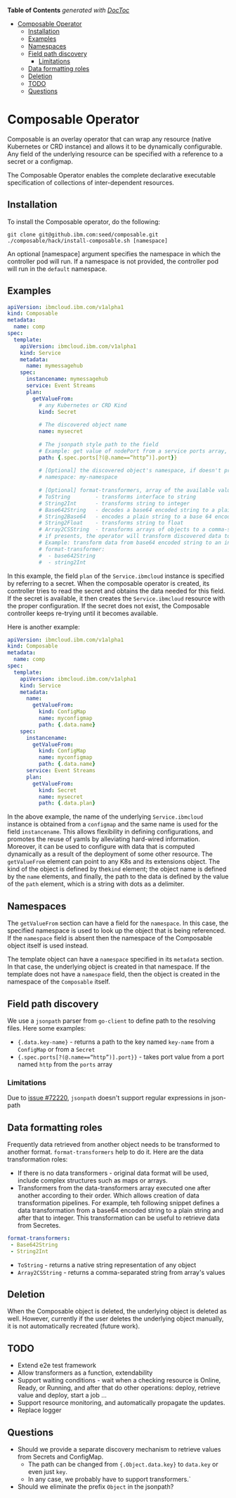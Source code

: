 <!-- START doctoc generated TOC please keep comment here to allow auto update -->
<!-- DON'T EDIT THIS SECTION, INSTEAD RE-RUN doctoc TO UPDATE -->
**Table of Contents**  *generated with [DocToc](https://github.com/thlorenz/doctoc)*

- [Composable Operator](#composable-operator)
  - [Installation](#installation)
  - [Examples](#examples)
  - [Namespaces](#namespaces)
  - [Field path discovery](#field-path-discovery)
    - [Limitations](#limitations)
  - [Data formatting roles](#data-formatting-roles)
  - [Deletion](#deletion)
  - [TODO](#todo)
  - [Questions](#questions)

<!-- END doctoc generated TOC please keep comment here to allow auto update -->

# Composable Operator

Composable is an overlay operator that can wrap any resource (native Kubernetes or CRD instance) and allows it to be dynamically configurable. Any field of the underlying resource can be specified with a reference to a secret or a configmap.

The Composable Operator enables the complete declarative executable specification of collections of inter-dependent resources.

## Installation

To install the Composable operator, do the following:
```shell
git clone git@github.ibm.com:seed/composable.git
./composable/hack/install-composable.sh [namespace]
```
An optional [namespace] argument specifies the namespace in which the controller pod will run. If a namespace is not provided, the controller pod will run in the `default` namespace.

## Examples

```yaml
apiVersion: ibmcloud.ibm.com/v1alpha1
kind: Composable
metadata:
  name: comp
spec:
  template: 
    apiVersion: ibmcloud.ibm.com/v1alpha1
    kind: Service
    metadata:
      name: mymessagehub
    spec:
      instancename: mymessagehub
      service: Event Streams
      plan: 
        getValueFrom:
          # any Kubernetes or CRD Kind
          kind: Secret 
          
          # The discovered object name
          name: mysecret
          
          # The jsonpath style path to the field
          # Example: get value of nodePort from a service ports array, when the port name is "http"
          path: {.spec.ports[?(@.name==“http”)].port}}
          
          # [Optional] the discovered object's namespace, if doesn't present, the Composable object namespace will be used
          # namespace: my-namespace
          
          # [Optional] format-transformers, array of the available values, which are:
          # ToString 		- transforms interface to string
          # String2Int 		- transforms string to integer
          # Base642String  	- decodes a base64 encoded string to a plain one
          # String2Base64	- encodes a plain string to a base 64 encoded string
          # String2Float    - transforms string to float
          # Array2CSString  - transforms arrays of objects to a comma-separated string
          # if presents, the operator will transform discovered data to the wished format
          # Example: transform data from base64 encoded string to an integer
          # format-transformer:
          #  - base642String
          #  - string2Int
```

In this example, the field `plan` of the `Service.ibmcloud` instance is specified by referring to a secret. When the composable operator is created, its controller tries to read the secret and obtains the data needed for this field. If the secret is available, it then creates the `Service.ibmcloud` resource with the proper configuration. If the secret does not exist, the Composable controller keeps re-trying until it becomes available.

Here is another example:
```yaml
apiVersion: ibmcloud.ibm.com/v1alpha1
kind: Composable
metadata:
  name: comp
spec:
  template: 
    apiVersion: ibmcloud.ibm.com/v1alpha1
    kind: Service
    metadata:
      name:
        getValueFrom:
          kind: ConfigMap
          name: myconfigmap
          path: {.data.name}
    spec:
      instancename: 
        getValueFrom:
          kind: ConfigMap
          name: myconfigmap
          path: {.data.name}
      service: Event Streams
      plan: 
        getValueFrom:
          kind: Secret 
          name: mysecret
          path: {.data.plan}
 ```
 
 In the above example, the name of the underlying `Service.ibmcloud` instance is obtained from a `configmap` and the same 
 name is used for the field `instancename`. This allows flexibility in defining configurations, and promotes the reuse 
 of yamls by alleviating hard-wired information.
 Moreover, it can be used to configure with data that is computed dynamically as a result of the deployment of some other 
 resource.
 The `getValueFrom` element can point to any K8s and its extensions object. The kind of the object is defined by the`kind` 
 element; the object name is defined by the `name` elements, and finally, the path to the data is defined by the value of
 the `path` element, which is a string with dots as a delimiter. 
 
 
## Namespaces

The `getValueFrom` section can have a field for the `namespace`. In this case, the specified namespace is used 
to look up the object that is being referenced. If the `namespace` field is absent then the namespace of 
the Composable object itself is used instead.

The template object can have a `namespace` specified in its `metadata` section. In that case, the underlying object is 
created in that namespace. If the template does not have a `namespace` field, then the object is created in 
the namespace of the `Composable` itself.

## Field path discovery

We use a `jsonpath` parser from `go-client` to define path to the resolving files. Here some examples:

* `{.data.key-name}` - returns a path to the key named `key-name` from a `ConfigMap` or from a `Secret`
* `{.spec.ports[?(@.name==“http”)].port}}` - takes port value from a port named `http` from the `ports` array

### Limitations

Due to 
[issue #72220](https://github.com/kubernetes/kubernetes/issues/72220), `jsonpath` doesn't support regular expressions 
in json-path

## Data formatting roles

Frequently data retrieved from another object needs to be transformed to another format. `format-transformers` help to 
do it. Here are the data transformation roles:
 
* If there is no data transformers  -  original data format will be used, include complex structures such as maps or arrays.
* Transformers from the data-transformers array executed one after another according to their order. Which allows 
creation of data transformation pipelines. For example, teh following snippet defines a data transformation from a base64 
encoded string to a plain string and after that to integer. This transformation can be useful to retrieve data from Secretes.
 
```yaml
format-transformers:
 - Base642String
 - String2Int
```  

* `ToString` - returns a native string representation of any object
* `Array2CSString` - returns a comma-separated string from array's values 

## Deletion

When the Composable object is deleted, the underlying object is deleted as well.
However, currently if the user deletes the underlying object manually, it is not automatically recreated (future work).



## TODO

* Extend e2e test framework
* Allow transformers as a function, extendability
* Support waiting conditions - wait when a checking resource is Online, Ready, or Running, and after that do other 
operations: deploy, retrieve value and deploy, start a job ...
* Support resource monitoring, and automatically propagate the updates.
* Replace logger

## Questions

* Should we provide a separate discovery mechanism to retrieve values from Secrets and ConfigMap.
	* The path can be changed from `{.Object.data.key}` to `data.key` or even just `key`. 
	* In any case, we probably have to support transformers.`  
* Should we eliminate the prefix `Object` in the jsonpath? 

           
